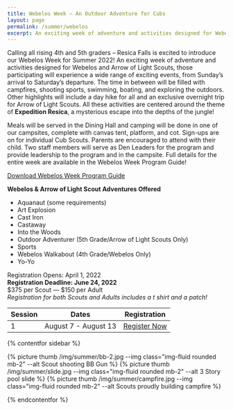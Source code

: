 ```yaml
---
title: Webelos Week – An Outdoor Adventure for Cubs
layout: page
permalink: /summer/webelos
excerpt: An exciting week of adventure and activities designed for Webelos and Arrow of Light Scouts, those participating will experience a wide range of exciting events, from Sunday’s arrival to Saturday’s departure.
---
```


Calling all rising 4th and 5th graders – Resica Falls is excited to introduce our Webelos Week for Summer 2022! An exciting week of adventure and activities designed for Webelos and Arrow of Light Scouts, those participating will experience a wide range of exciting events, from Sunday’s arrival to Saturday’s departure. The time in between will be filled with campfires, shooting sports, swimming, boating, and exploring the outdoors. Other highlights will include a day hike for all and an exclusive overnight trip for Arrow of Light Scouts. All these activities are centered around the theme of **Expedition Resica**, a mysterious escape into the depths of the jungle! 

Meals will be served in the Dining Hall and camping will be done in one of our campsites, complete with canvas tent, platform, and cot. Sign-ups are on for individual Cub Scouts. Parents are encouraged to attend with their child. Two staff members will serve as Den Leaders for the program and provide leadership to the program and in the campsite. Full details for the entire week are available in the Webelos Week Program Guide!

<div class="text-center">
    <a class="btn btn-primary" href="/files/summer/2022-ResicaWebelosGuide.pdf">Download Webelos Week Program Guide</a>
</div>

**Webelos & Arrow of Light Scout Adventures Offered**

- Aquanaut (some requirements)
- Art Explosion
- Cast Iron
- Castaway
- Into the Woods
- Outdoor Adventurer (5th Grade/Arrow of Light Scouts Only)
- Sports
- Webelos Walkabout (4th Grade/Webelos Only)
- Yo-Yo

<div class="col alert alert-primary text-center">
  Registration Opens: April 1, 2022<br>
  <strong>Registration Deadline: June 24, 2022</strong><br>
  $375 per Scout &mdash; $150 per Adult<br>
  <em>Registration for both Scouts and Adults includes a t shirt and a patch!</em>
</div>

<table class="table text-center table-sessions">
    <thead class="thead-inverse">
        <tr>
            <th class="text-center">Session</th>
            <th class="text-center">Dates</th>
            <th class="text-center">Registration</th>
        </tr>
    </thead>
    <tbody>
        <tr>
            <td>1</td>
            <td>August 7 - August 13</td>
            <td><a class="btn btn-primary" href="https://scoutingevent.com/525-57697">Register Now</a></td>
        </tr>
    </tbody>
</table>

{% contentfor sidebar %}

{% picture thumb /img/summer/bb-2.jpg --img class="img-fluid rounded mb-2" --alt Scout shooting BB Gun %}
{% picture thumb /img/summer/slide.jpg --img class="img-fluid rounded mb-2" --alt 3 Story pool slide %}
{% picture thumb /img/summer/campfire.jpg --img class="img-fluid rounded mb-2" --alt Scouts proudly building campfire %}

{% endcontentfor %}

